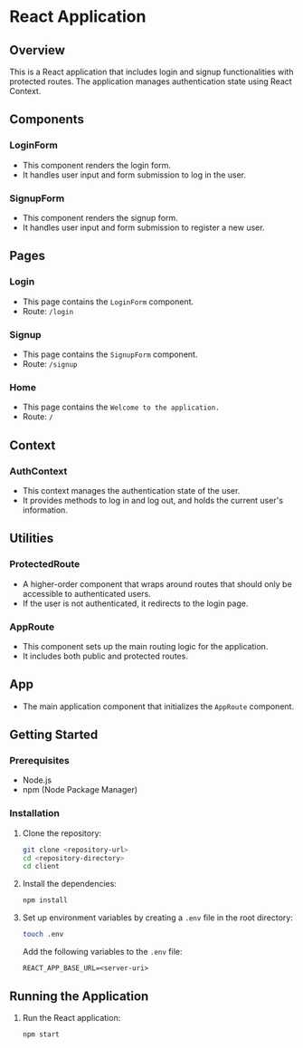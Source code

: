 # React Application

## Overview

This is a React application that includes login and signup functionalities with protected routes. The application manages authentication state using React Context.

## Components

### LoginForm

- This component renders the login form.
- It handles user input and form submission to log in the user.

### SignupForm

- This component renders the signup form.
- It handles user input and form submission to register a new user.

## Pages

### Login

- This page contains the `LoginForm` component.
- Route: `/login`

### Signup

- This page contains the `SignupForm` component.
- Route: `/signup`

### Home

- This page contains the `Welcome to the application.`
- Route: `/`

## Context

### AuthContext

- This context manages the authentication state of the user.
- It provides methods to log in and log out, and holds the current user's information.

## Utilities

### ProtectedRoute

- A higher-order component that wraps around routes that should only be accessible to authenticated users.
- If the user is not authenticated, it redirects to the login page.

### AppRoute

- This component sets up the main routing logic for the application.
- It includes both public and protected routes.

## App

- The main application component that initializes the `AppRoute` component.

## Getting Started

### Prerequisites

- Node.js
- npm (Node Package Manager)

### Installation

1. Clone the repository:
   ```bash
   git clone <repository-url>
   cd <repository-directory>
   cd client
   ```
2. Install the dependencies:

   ```bash
   npm install
   ```

3. Set up environment variables by creating a `.env` file in the root directory:

   ```bash
   touch .env
   ```

   Add the following variables to the `.env` file:

   ```env
   REACT_APP_BASE_URL=<server-uri>
   ```

## Running the Application

1. Run the React application:
   ```bash
   npm start
   ```
